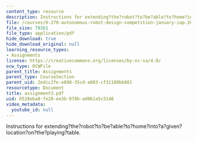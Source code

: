```yaml
---
content_type: resource
description: Instructions for extending?the?robot?to?be?able?to?home?into?a?given?location?on?the?playing?table.
file: /courses/6-270-autonomous-robot-design-competition-january-iap-2005/6528eba8fe28ee3b078bad061a5c5140_assignment3.pdf
file_size: 79361
file_type: application/pdf
hide_download: true
hide_download_original: null
learning_resource_types:
- Assignments
license: https://creativecommons.org/licenses/by-nc-sa/4.0/
ocw_type: OCWFile
parent_title: Assignments
parent_type: CourseSection
parent_uid: 2edcc2fe-e898-35cd-a003-cf31180b6881
resourcetype: Document
title: assignment3.pdf
uid: 6528eba8-fe28-ee3b-078b-ad061a5c5140
video_metadata:
  youtube_id: null
---
```

Instructions for extending?the?robot?to?be?able?to?home?into?a?given?location?on?the?playing?table.